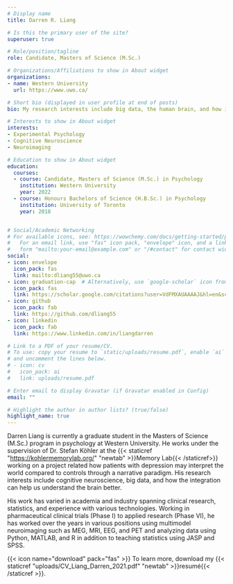 ```yaml
---
# Display name
title: Darren R. Liang

# Is this the primary user of the site?
superuser: true

# Role/position/tagline
role: Candidate, Masters of Science (M.Sc.)

# Organizations/Affiliations to show in About widget
organizations:
- name: Western University
  url: https://www.uwo.ca/

# Short bio (displayed in user profile at end of posts)
bio: My research interests include big data, the human brain, and how it works all together.

# Interests to show in About widget
interests:
- Experimental Psychology
- Cognitive Neuroscience
- Neuroimaging

# Education to show in About widget
education:
  courses:
  - course: Candidate, Masters of Science (M.Sc.) in Psychology
    institution: Western University
    year: 2022
  - course: Honours Bachelors of Science (H.B.Sc.) in Psychology
    institution: University of Toronto
    year: 2018


# Social/Academic Networking
# For available icons, see: https://wowchemy.com/docs/getting-started/page-builder/#icons
#   For an email link, use "fas" icon pack, "envelope" icon, and a link in the
#   form "mailto:your-email@example.com" or "/#contact" for contact widget.
social:
- icon: envelope
  icon_pack: fas
  link: mailto:dliang55@uwo.ca
- icon: graduation-cap  # Alternatively, use `google-scholar` icon from `ai` icon pack
  icon_pack: fas
  link: https://scholar.google.com/citations?user=VdFMXAUAAAAJ&hl=en&scioq=dliang
- icon: github
  icon_pack: fab
  link: https://github.com/dliang55
- icon: linkedin
  icon_pack: fab
  link: https://www.linkedin.com/in/liangdarren

# Link to a PDF of your resume/CV.
# To use: copy your resume to `static/uploads/resume.pdf`, enable `ai` icons in `params.toml`, 
# and uncomment the lines below.
# - icon: cv
#   icon_pack: ai
#   link: uploads/resume.pdf

# Enter email to display Gravatar (if Gravatar enabled in Config)
email: ""

# Highlight the author in author lists? (true/false)
highlight_name: true
---
```


Darren Liang is currently a graduate student in the Masters of Science (M.Sc.) program in psychology at Western University. He works under the supervision of Dr. Stefan Köhler at the {{< staticref "https://kohlermemorylab.org/" "newtab" >}}Memory Lab{{< /staticref>}} working on a project related how patients with depression may interpret the world compared to controls through a narrative paradigm. His research interests include cognitive neuroscience, big data, and how the integration can help us understand the brain better.

His work has varied in academia and industry spanning clinical research, statistics, and experience with various technologies. Working in pharmaceutical clinical trials (Phase I) to applied research (Phase VI), he has worked over the years in various positions using multimodel neuroimaging such as MEG, MRI, EEG, and PET and analyzing data using Python, MATLAB, and R in addition to teaching statistics using JASP and SPSS. 

{{< icon name="download" pack="fas" >}} To learn more, download my {{< staticref "uploads/CV_Liang_Darren_2021.pdf" "newtab" >}}resumé{{< /staticref >}}.
